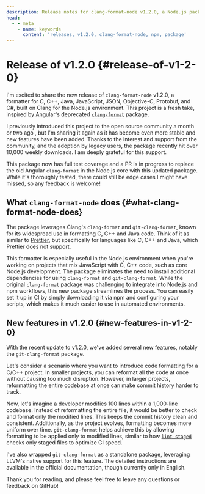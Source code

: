 ```yaml
---
description: Release notes for clang-format-node v1.2.0, a Node.js package for formatting C, C++, Java, and more.
head:
  - - meta
    - name: keywords
      content: 'releases, v1.2.0, clang-format-node, npm, package'
---
```


# Release of v1.2.0 {#release-of-v1-2-0}

I'm excited to share the new release of `clang-format-node` v1.2.0, a formatter for C, C++, Java, JavaScript, JSON, Objective-C, Protobuf, and C#, built on Clang for the Node.js environment. This project is a fresh take, inspired by Angular's deprecated [`clang-format`](https://github.com/angular/clang-format) package.

I previously introduced this project to the open source community a month or two ago , but I'm sharing it again as it has become even more stable and new features have been added. Thanks to the interest and support from the community, and the adoption by legacy users, the package recently hit over 10,000 weekly downloads. I am deeply grateful for this support.

This package now has full test coverage and a PR is in progress to replace the old Angular `clang-format` in the Node.js core with this updated package. While it's thoroughly tested, there could still be edge cases I might have missed, so any feedback is welcome!

## What `clang-format-node` does {#what-clang-format-node-does}

The package leverages Clang's `clang-format` and `git-clang-format`, known for its widespread use in formatting C, C++ and Java code. Think of it as similar to [Prettier](https://prettier.io/), but specifically for languages like C, C++ and Java, which Prettier does not support.

This formatter is especially useful in the Node.js environment when you're working on projects that mix JavaScript with C, C++ code, such as core Node.js development. The package eliminates the need to install additional dependencies for using `clang-format` and `git-clang-format`. While the original `clang-format` package was challenging to integrate into Node.js and npm workflows, this new package streamlines the process. You can easily set it up in CI by simply downloading it via npm and configuring your scripts, which makes it much easier to use in automated environments.

## New features in v1.2.0 {#new-features-in-v1-2-0}

With the recent update to v1.2.0, we've added several new features, notably the `git-clang-format` package.

Let's consider a scenario where you want to introduce code formatting for a C/C++ project. In smaller projects, you can reformat all the code at once without causing too much disruption. However, in larger projects, reformatting the entire codebase at once can make commit history harder to track.

Now, let's imagine a developer modifies 100 lines within a 1,000-line codebase. Instead of reformatting the entire file, it would be better to check and format only the modified lines. This keeps the commit history clean and consistent. Additionally, as the project evolves, formatting becomes more uniform over time. `git-clang-format` helps achieve this by allowing formatting to be applied only to modified lines, similar to how [`lint-staged`](https://github.com/lint-staged/lint-staged) checks only staged files to optimize CI speed.

I've also wrapped `git-clang-format` as a standalone package, leveraging LLVM's native support for this feature. The detailed instructions are available in the official documentation, though currently only in English.

Thank you for reading, and please feel free to leave any questions or feedback on GitHub!
